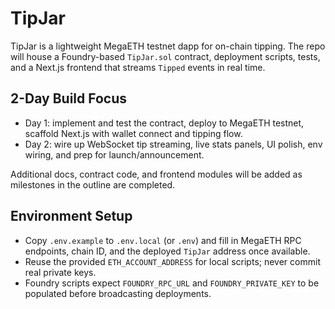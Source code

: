 # TipJar

TipJar is a lightweight MegaETH testnet dapp for on-chain tipping. The repo will house a Foundry-based `TipJar.sol` contract, deployment scripts, tests, and a Next.js frontend that streams `Tipped` events in real time.

## 2-Day Build Focus
- Day 1: implement and test the contract, deploy to MegaETH testnet, scaffold Next.js with wallet connect and tipping flow.
- Day 2: wire up WebSocket tip streaming, live stats panels, UI polish, env wiring, and prep for launch/announcement.

Additional docs, contract code, and frontend modules will be added as milestones in the outline are completed.

## Environment Setup
- Copy `.env.example` to `.env.local` (or `.env`) and fill in MegaETH RPC endpoints, chain ID, and the deployed `TipJar` address once available.
- Reuse the provided `ETH_ACCOUNT_ADDRESS` for local scripts; never commit real private keys.
- Foundry scripts expect `FOUNDRY_RPC_URL` and `FOUNDRY_PRIVATE_KEY` to be populated before broadcasting deployments.
